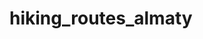 # hiking_routes_almaty

<!-- ![home1](https://user-images.githubusercontent.com/60257335/122197036-9c362d80-ceb9-11eb-91b7-3b758f939fcc.png) -->
